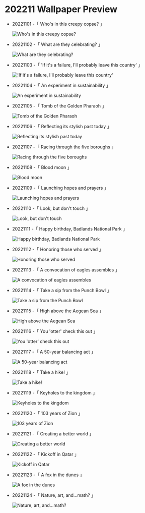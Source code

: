 # 202211 Wallpaper Preview 
- 20221101 -「 Who's in this creepy copse? 」
  ![Who's in this creepy copse?](https://bing.com/th?id=OHR.WychwoodForest_EN-US6378774990_UHD.jpg&rf=LaDigue_UHD.jpg&pid=hp&w=3840&h=2160&rs=1&c=4) 
- 20221102 -「 What are they celebrating? 」
  ![What are they celebrating?](https://bing.com/th?id=OHR.Calacas_EN-US6430903741_UHD.jpg&rf=LaDigue_UHD.jpg&pid=hp&w=3840&h=2160&rs=1&c=4) 
- 20221103 -「 'If it's a failure, I'll probably leave this country' 」
  !['If it's a failure, I'll probably leave this country'](https://bing.com/th?id=OHR.SpruceGoose_EN-US0021752220_UHD.jpg&rf=LaDigue_UHD.jpg&pid=hp&w=3840&h=2160&rs=1&c=4) 
- 20221104 -「 An experiment in sustainability 」
  ![An experiment in sustainability](https://bing.com/th?id=OHR.AmboseliBioshere_EN-US9391999022_UHD.jpg&rf=LaDigue_UHD.jpg&pid=hp&w=3840&h=2160&rs=1&c=4) 
- 20221105 -「 Tomb of the Golden Pharaoh 」
  ![Tomb of the Golden Pharaoh](https://bing.com/th?id=OHR.Deities_EN-US8555427337_UHD.jpg&rf=LaDigue_UHD.jpg&pid=hp&w=3840&h=2160&rs=1&c=4) 
- 20221106 -「 Reflecting its stylish past today 」
  ![Reflecting its stylish past today](https://bing.com/th?id=OHR.Trossachs_EN-US0183507678_UHD.jpg&rf=LaDigue_UHD.jpg&pid=hp&w=3840&h=2160&rs=1&c=4) 
- 20221107 -「 Racing through the five boroughs 」
  ![Racing through the five boroughs](https://bing.com/th?id=OHR.MarathonSunday_EN-US0342685769_UHD.jpg&rf=LaDigue_UHD.jpg&pid=hp&w=3840&h=2160&rs=1&c=4) 
- 20221108 -「 Blood moon 」
  ![Blood moon](https://bing.com/th?id=OHR.CrestedButteEclispe_EN-US0408360129_UHD.jpg&rf=LaDigue_UHD.jpg&pid=hp&w=3840&h=2160&rs=1&c=4) 
- 20221109 -「 Launching hopes and prayers 」
  ![Launching hopes and prayers](https://bing.com/th?id=OHR.YiPeng_EN-US0467115147_UHD.jpg&rf=LaDigue_UHD.jpg&pid=hp&w=3840&h=2160&rs=1&c=4) 
- 20221110 -「 Look, but don't touch 」
  ![Look, but don't touch](https://bing.com/th?id=OHR.HedgehogNest_EN-US0590169065_UHD.jpg&rf=LaDigue_UHD.jpg&pid=hp&w=3840&h=2160&rs=1&c=4) 
- 20221111 -「 Happy birthday, Badlands National Park 」
  ![Happy birthday, Badlands National Park](https://bing.com/th?id=OHR.BadLightning_EN-US0865590962_UHD.jpg&rf=LaDigue_UHD.jpg&pid=hp&w=3840&h=2160&rs=1&c=4) 
- 20221112 -「 Honoring those who served 」
  ![Honoring those who served](https://bing.com/th?id=OHR.WomensMemorialMall_EN-US1199151625_UHD.jpg&rf=LaDigue_UHD.jpg&pid=hp&w=3840&h=2160&rs=1&c=4) 
- 20221113 -「 A convocation of eagles assembles 」
  ![A convocation of eagles assembles](https://bing.com/th?id=OHR.HainesEagle_EN-US1470582706_UHD.jpg&rf=LaDigue_UHD.jpg&pid=hp&w=3840&h=2160&rs=1&c=4) 
- 20221114 -「 Take a sip from the Punch Bowl 」
  ![Take a sip from the Punch Bowl](https://bing.com/th?id=OHR.PunchBowl_EN-US0351920520_UHD.jpg&rf=LaDigue_UHD.jpg&pid=hp&w=3840&h=2160&rs=1&c=4) 
- 20221115 -「 High above the Aegean Sea 」
  ![High above the Aegean Sea](https://bing.com/th?id=OHR.SanGiovanni_EN-US1675492729_UHD.jpg&rf=LaDigue_UHD.jpg&pid=hp&w=3840&h=2160&rs=1&c=4) 
- 20221116 -「 You 'otter' check this out 」
  ![You 'otter' check this out](https://bing.com/th?id=OHR.LontraCanadensis_EN-US1791102347_UHD.jpg&rf=LaDigue_UHD.jpg&pid=hp&w=3840&h=2160&rs=1&c=4) 
- 20221117 -「 A 50-year balancing act 」
  ![A 50-year balancing act](https://bing.com/th?id=OHR.Unesco50_EN-US1537915198_UHD.jpg&rf=LaDigue_UHD.jpg&pid=hp&w=3840&h=2160&rs=1&c=4) 
- 20221118 -「 Take a hike! 」
  ![Take a hike!](https://bing.com/th?id=OHR.McKenzieRiverTrail_EN-US2967958579_UHD.jpg&rf=LaDigue_UHD.jpg&pid=hp&w=3840&h=2160&rs=1&c=4) 
- 20221119 -「 Keyholes to the kingdom 」
  ![Keyholes to the kingdom](https://bing.com/th?id=OHR.IslamicArt_EN-US8618450174_UHD.jpg&rf=LaDigue_UHD.jpg&pid=hp&w=3840&h=2160&rs=1&c=4) 
- 20221120 -「 103 years of Zion 」
  ![103 years of Zion](https://bing.com/th?id=OHR.ZNPVR_EN-US8821805600_UHD.jpg&rf=LaDigue_UHD.jpg&pid=hp&w=3840&h=2160&rs=1&c=4) 
- 20221121 -「 Creating a better world 」
  ![Creating a better world](https://bing.com/th?id=OHR.LandartPainting_EN-US8910164390_UHD.jpg&rf=LaDigue_UHD.jpg&pid=hp&w=3840&h=2160&rs=1&c=4) 
- 20221122 -「 Kickoff in Qatar 」
  ![Kickoff in Qatar](https://bing.com/th?id=OHR.FIFA2022_EN-US9006895256_UHD.jpg&rf=LaDigue_UHD.jpg&pid=hp&w=3840&h=2160&rs=1&c=4) 
- 20221123 -「 A fox in the dunes 」
  ![A fox in the dunes](https://bing.com/th?id=OHR.Waterleidingduinen_EN-US9090200846_UHD.jpg&rf=LaDigue_UHD.jpg&pid=hp&w=3840&h=2160&rs=1&c=4) 
- 20221124 -「 Nature, art, and...math? 」
  ![Nature, art, and...math?](https://bing.com/th?id=OHR.HelianthusAnnuus_EN-US9168789034_UHD.jpg&rf=LaDigue_UHD.jpg&pid=hp&w=3840&h=2160&rs=1&c=4) 
